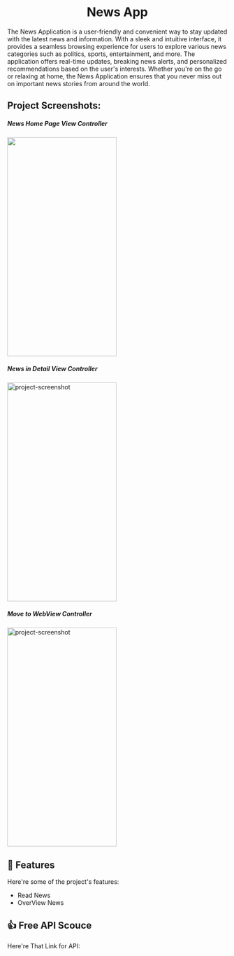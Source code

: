 <h1 align="center" id="title">News App</h1>

<p id="description">The News Application is a user-friendly and convenient way to stay updated with the latest news and information. With a sleek and intuitive interface, it provides a seamless browsing experience for users to explore various news categories such as politics, sports, entertainment, and more. The application offers real-time updates, breaking news alerts, and personalized recommendations based on the user's interests. Whether you're on the go or relaxing at home, the News Application ensures that you never miss out on important news stories from around the world.</p>

<h2>Project Screenshots:</h2>

<h5>News Home Page View Controller</h5>
<img src="https://github.com/Harshil6499/News/assets/146698819/68decf7a-b3c8-468d-a692-6d4b829a0712" width="250" height="500/">

<h5>News in Detail View Controller</h5>
<img src="https://github.com/Harshil6499/News/assets/146698819/a469f79b-0800-4fe9-838b-298e94d2b2d7" alt="project-screenshot" width="250" height="500/">

<h5>Move to WebView Controller</h5>
<img src="https://github.com/Harshil6499/News/assets/146698819/644699b6-b3c8-4cc6-a196-b648436ef967" alt="project-screenshot" width="250" height="500/">

<h2>🧐 Features</h2>

Here're some of the project's features:

*   Read News
*   OverView News


<h2>👍 Free API Scouce</h2>

Here're That Link for API:

<a href="https://newsapi.org">
